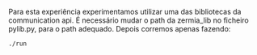 Para esta experiência experimentamos utilizar uma das bibliotecas da communication api.
É necessário mudar o path da zermia_lib no ficheiro pylib.py, para o path adequado.
Depois corremos apenas fazendo:
```
./run
```